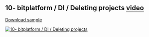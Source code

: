 ## 10- bitplatform / DI / Deleting projects [video](http://www.youtube.com/watch?v=yqFwLtq1q8I)

[Download sample](https://download-directory.github.io/?url=https://github.com/bitfoundation/bitplatform-samples/tree/main/videos/Bit.Tutorial10)

[![10- bitplatform / DI / Deleting projects](http://img.youtube.com/vi/yqFwLtq1q8I/sd2.jpg)](https://youtu.be/yqFwLtq1q8I "10- bitplatform / DI / Deleting projects")
